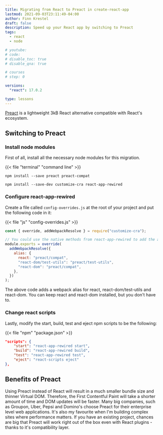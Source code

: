 ```yaml
---
title: Migrating from React to Preact in create-react-app
lastmod: 2021-09-03T23:11:49-04:00
author: Finn Krestel
draft: false
description: Speed up your React app by switching to Preact
tags:
  - react
  - node

# youtube:
# code:
# disable_toc: true
# disable_qna: true

# courses
# step: 0

versions:
  "react": 17.0.2

type: lessons
---
```


[Preact](https://preactjs.com/) is a lightweight 3kB React alternative compatible with React's ecosystem.

## Switching to Preact

### Install node modules

First of all, install all the necessary node modules for this migration.

{{< file "terminal" "command line" >}}
```text
npm install --save preact preact-compat

npm install --save-dev customize-cra react-app-rewired
```

### Configure react-app-rewired

Create a file called `config-overrides.js` at the root of your project and put the following code in it:

{{< file "js" "config-overrides.js" >}}
```javascript
const { override, addWebpackResolve } = require("customize-cra");

// You could use the native methods from react-app-rewired to add the alias, but using customize-cra provides better readability
module.exports = override(
  addWebpackResolve({
    alias: {
      react: "preact/compat",
      "react-dom/test-utils": "preact/test-utils",
      "react-dom": "preact/compat",
    },
  })
);
```

The above code adds a webpack alias for react, react-dom/test-utils and react-dom. You can keep react and react-dom installed, but you don't have to.

### Change react scripts

Lastly, modify the start, build, test and eject npm scripts to be the following:

{{< file "npm" "package.json" >}}
```json
"scripts": {
    "start": "react-app-rewired start",
    "build": "react-app-rewired build",
    "test": "react-app-rewired test",
    "eject": "react-scripts eject"
},
```

## Benefits of Preact

Using Preact instead of React will result in a much smaller bundle size and thinner Virtual DOM. Therefore, the First Contentful Paint will take a shorter amount of time and DOM updates will be faster. Many big companies, such as Groupon, Uber, Pepsi and Domino's choose Preact for their enterprise level web applications. It's also my favourite when I'm building complex sites where performance matters. If you have an existing project, chances are big that Preact will work right out of the box even with React plugins - thanks to it's compatibility layer.
